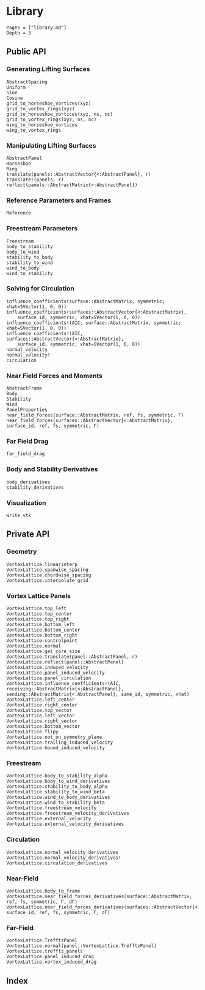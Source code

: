 # Library

```@contents
Pages = ["library.md"]
Depth = 3
```

## Public API

### Generating Lifting Surfaces

```@docs
AbstractSpacing
Uniform
Sine
Cosine
grid_to_horseshoe_vortices(xyz)
grid_to_vortex_rings(xyz)
grid_to_horseshoe_vortices(xyz, ns, nc)
grid_to_vortex_rings(xyz, ns, nc)
wing_to_horseshoe_vortices
wing_to_vortex_rings
```

### Manipulating Lifting Surfaces
```@docs
AbstractPanel
Horseshoe
Ring
translate(panels::AbstractVector{<:AbstractPanel}, r)
translate!(panels, r)
reflect(panels::AbstractMatrix{<:AbstractPanel})
```

### Reference Parameters and Frames
```@docs
Reference
```

### Freestream Parameters
```@docs
Freestream
body_to_stability
body_to_wind
stability_to_body
stability_to_wind
wind_to_body
wind_to_stability
```

### Solving for Circulation
```@docs
influence_coefficients(surface::AbstractMatrix, symmetric; xhat=SVector(1, 0, 0))
influence_coefficients(surfaces::AbstractVector{<:AbstractMatrix},
    surface_id, symmetric; xhat=SVector(1, 0, 0))
influence_coefficients!(AIC, surface::AbstractMatrix, symmetric; xhat=SVector(1, 0, 0))
influence_coefficients!(AIC, surfaces::AbstractVector{<:AbstractMatrix},
    surface_id, symmetric; xhat=SVector(1, 0, 0))
normal_velocity
normal_velocity!
circulation
```

### Near Field Forces and Moments
```@docs
AbstractFrame
Body
Stability
Wind
PanelProperties
near_field_forces(surface::AbstractMatrix, ref, fs, symmetric, Γ)
near_field_forces(surfaces::AbstractVector{<:AbstractMatrix}, surface_id, ref, fs, symmetric, Γ)
```

### Far Field Drag
```@docs
far_field_drag
```

### Body and Stability Derivatives
```@docs
body_derivatives
stability_derivatives
```

### Visualization
```@docs
write_vtk
```

## Private API

### Geometry
```@docs
VortexLattice.linearinterp
VortexLattice.spanwise_spacing
VortexLattice.chordwise_spacing
VortexLattice.interpolate_grid
```

### Vortex Lattice Panels
```@docs
VortexLattice.top_left
VortexLattice.top_center
VortexLattice.top_right
VortexLattice.bottom_left
VortexLattice.bottom_center
VortexLattice.bottom_right
VortexLattice.controlpoint
VortexLattice.normal
VortexLattice.get_core_size
VortexLattice.translate(panel::AbstractPanel, r)
VortexLattice.reflect(panel::AbstractPanel)
VortexLattice.induced_velocity
VortexLattice.panel_induced_velocity
VortexLattice.panel_circulation
VortexLattice.influence_coefficients!(AIC, receiving::AbstractMatrix{<:AbstractPanel}, sending::AbstractMatrix{<:AbstractPanel}, same_id, symmetric, xhat)
VortexLattice.left_center
VortexLattice.right_center
VortexLattice.top_vector
VortexLattice.left_vector
VortexLattice.right_vector
VortexLattice.bottom_vector
VortexLattice.flipy
VortexLattice.not_on_symmetry_plane
VortexLattice.trailing_induced_velocity
VortexLattice.bound_induced_velocity
```

### Freestream
```@docs
VortexLattice.body_to_stability_alpha
VortexLattice.body_to_wind_derivatives
VortexLattice.stability_to_body_alpha
VortexLattice.stability_to_wind_beta
VortexLattice.wind_to_body_derivatives
VortexLattice.wind_to_stability_beta
VortexLattice.freestream_velocity
VortexLattice.freestream_velocity_derivatives
VortexLattice.external_velocity
VortexLattice.external_velocity_derivatives
```

### Circulation
```@docs
VortexLattice.normal_velocity_derivatives
VortexLattice.normal_velocity_derivatives!
VortexLattice.circulation_derivatives
```

### Near-Field
```@docs
VortexLattice.body_to_frame
VortexLattice.near_field_forces_derivatives(surface::AbstractMatrix, ref, fs, symmetric, Γ, dΓ)
VortexLattice.near_field_forces_derivatives(surfaces::AbstractVector{<:AbstractMatrix}, surface_id, ref, fs, symmetric, Γ, dΓ)
```

### Far-Field
```@docs
VortexLattice.TrefftzPanel
VortexLattice.normal(panel::VortexLattice.TrefftzPanel)
VortexLattice.trefftz_panels
VortexLattice.panel_induced_drag
VortexLattice.vortex_induced_drag
```

## Index

```@index
```
